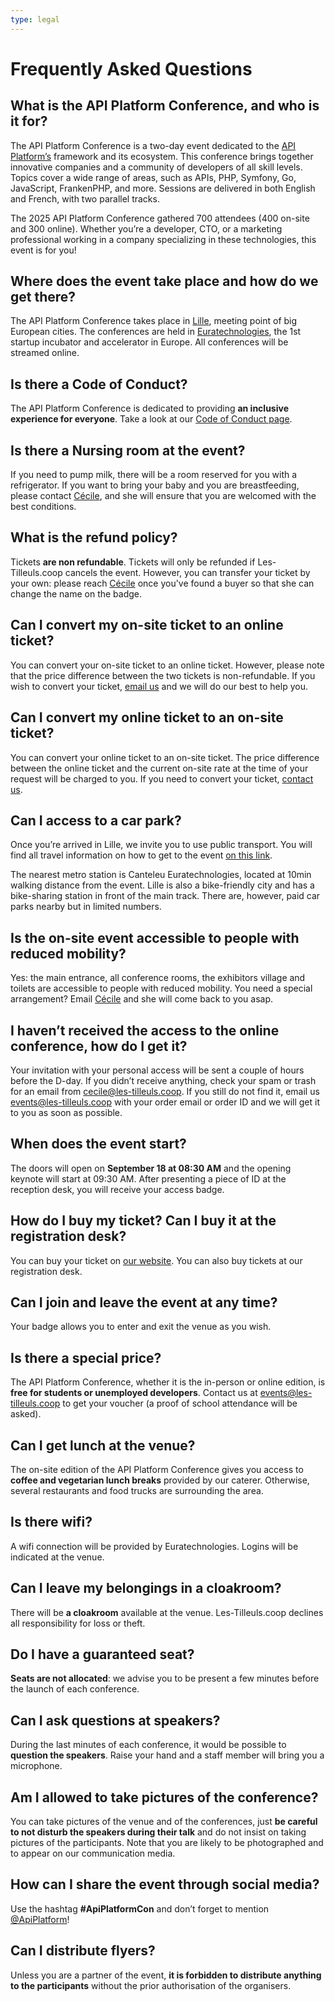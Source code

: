 ```yaml
---
type: legal
---
```


# Frequently Asked Questions

## What is the API Platform Conference, and who is it for?

The API Platform Conference is a two-day event dedicated to the [API Platform’s](https://api-platform.com/) framework and its ecosystem. This conference brings together innovative companies and a community of developers of all skill levels. Topics cover a wide range of areas, such as APIs, PHP, Symfony, Go, JavaScript, FrankenPHP, and more. Sessions are delivered in both English and French, with two parallel tracks.

The 2025 API Platform Conference gathered 700 attendees (400 on-site and 300 online). Whether you’re a developer, CTO, or a marketing professional working in a company specializing in these technologies, this event is for you!

## Where does the event take place and how do we get there?

The API Platform Conference takes place in [Lille](https://en.lilletourism.com/), meeting point of big European cities. The conferences are held in [Euratechnologies](https://www.euratechnologies.com/), the 1st startup incubator and accelerator in Europe. All conferences will be streamed online.

## Is there a Code of Conduct?

The API Platform Conference is dedicated to providing **an inclusive experience for everyone**. Take a look at our [Code of Conduct page](/con/2026/code-of-conduct/).

## Is there a Nursing room at the event?

If you need to pump milk, there will be a room reserved for you with a refrigerator. If you want to bring your baby and you are breastfeeding, please contact [Cécile](mailto:cecile@les-tilleuls.coop), and she will ensure that you are welcomed with the best conditions.

## What is the refund policy?

Tickets **are non refundable**. Tickets will only be refunded if Les-Tilleuls.coop cancels the event. However, you can transfer your ticket by your own: please reach [Cécile](mailto:cecile@les-tilleuls.coop) once you've found a buyer so that she can change the name on the badge.

## Can I convert my on-site ticket to an online ticket?

You can convert your on-site ticket to an online ticket. However, please note that the price difference between the two tickets is non-refundable. If you wish to convert your ticket, [email us](mailto:events@les-tilleuls.coop) and we will do our best to help you.

## Can I convert my online ticket to an on-site ticket?

You can convert your online ticket to an on-site ticket. The price difference between the online ticket and the current on-site rate at the time of your request will be charged to you. If you need to convert your ticket, [contact us](mailto:events@les-tilleuls.coop).

## Can I access to a car park?

Once you’re arrived in Lille, we invite you to use public transport. You will find all travel information on how to get to the event [on this link](#venue).

The nearest metro station is Canteleu Euratechnologies, located at 10min walking distance from the event. Lille is also a bike-friendly city and has a bike-sharing station in front of the main track. There are, however, paid car parks nearby but in limited numbers.

## Is the on-site event accessible to people with reduced mobility?

Yes: the main entrance, all conference rooms, the exhibitors village and toilets are accessible to people with reduced mobility. You need a special arrangement? Email [Cécile](mailto:cecile@les-tilleuls.coop) and she will come back to you asap.

## I haven’t received the access to the online conference, how do I get it?

Your invitation with your personal access will be sent a couple of hours before the D-day. If you didn’t receive anything, check your spam or trash for an email from <cecile@les-tilleuls.coop>. If you still do not find it, email us <events@les-tilleuls.coop> with your order email or order ID and we will get it to you as soon as possible.

## When does the event start?

The doors will open on **September 18 at 08:30 AM** and the opening keynote will start at 09:30 AM. After presenting a piece of ID at the reception desk, you will receive your access badge.

## How do I buy my ticket? Can I buy it at the registration desk?

You can buy your ticket on [our website](#pricing). You can also buy tickets at our registration desk.

## Can I join and leave the event at any time?

Your badge allows you to enter and exit the venue as you wish.

## Is there a special price?

The API Platform Conference, whether it is the in-person or online edition, is **free for students or unemployed developers**. Contact us at <events@les-tilleuls.coop> to get your voucher (a proof of school attendance will be asked).

## Can I get lunch at the venue?

The on-site edition of the API Platform Conference gives you access to **coffee and vegetarian lunch breaks** provided by our caterer. Otherwise, several restaurants and food trucks are surrounding the area.

## Is there wifi?

A wifi connection will be provided by Euratechnologies. Logins will be indicated at the venue.

## Can I leave my belongings in a cloakroom?

There will be **a cloakroom** available at the venue. Les-Tilleuls.coop declines all responsibility for loss or theft.

## Do I have a guaranteed seat?

**Seats are not allocated**: we advise you to be present a few minutes before the launch of each conference.

## Can I ask questions at speakers?

During the last minutes of each conference, it would be possible to **question the speakers**. Raise your hand and a staff member will bring you a microphone.

## Am I allowed to take pictures of the conference?

You can take pictures of the venue and of the conferences, just **be careful to not disturb the speakers during their talk** and do not insist on taking pictures of the participants. Note that you are likely to be photographed and to appear on our communication media.

## How can I share the event through social media?

Use the hashtag **#ApiPlatformCon** and don’t forget to mention [@ApiPlatform](https://twitter.com/ApiPlatform)!

## Can I distribute flyers?

Unless you are a partner of the event, **it is forbidden to distribute anything to the participants** without the prior authorisation of the organisers.
